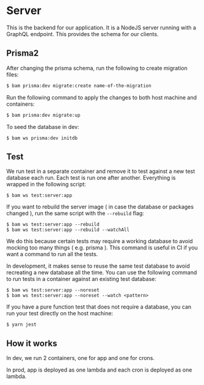 # Server

This is the backend for our application. It is a NodeJS server running with a GraphQL endpoint. This provides the schema for our clients.

## Prisma2

After changing the prisma schema, run the following to create migration files:

```bash
$ bam prisma:dev migrate:create name-of-the-migration
```

Run the following command to apply the changes to both host machine and containers:

```bash
$ bam prisma:dev migrate:up
```

To seed the database in dev:

```
$ bam ws prisma:dev initdb
```

## Test

We run test in a separate container and remove it to test against a new test database each run. Each test is run one after another. Everything is wrapped in the following script:

```
$ bam ws test:server:app
```

If you want to rebuild the server image ( in case the database or packages changed ), run the same script with the `--rebuild` flag:

```
$ bam ws test:server:app --rebuild
$ bam ws test:server:app --rebuild --watchAll
```

We do this because certain tests may require a working database to avoid mocking too many things ( e.g. prisma ). This command is useful in CI if you want a command to run all the tests.

In development, it makes sense to reuse the same test database to avoid recreating a new database all the time. You can use the following command to run tests in a container against an existing test database:

```
$ bam ws test:server:app --noreset
$ bam ws test:server:app --noreset --watch <pattern>
```

If you have a pure function test that does not require a database, you can run your test directly on the host machine:

```
$ yarn jest
```

## How it works

In dev, we run 2 containers, one for app and one for crons.

In prod, app is deployed as one lambda and each cron is deployed as one lambda.
